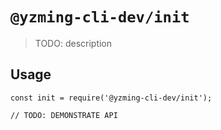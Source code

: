 # `@yzming-cli-dev/init`

> TODO: description

## Usage

```
const init = require('@yzming-cli-dev/init');

// TODO: DEMONSTRATE API
```
